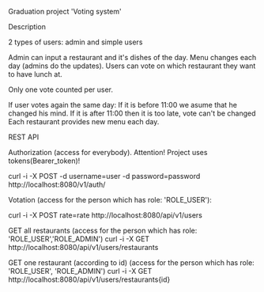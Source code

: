 Graduation project 'Voting system'

Description

2 types of users: admin and simple users

Admin can input a restaurant and it's dishes of the day.
Menu changes each day (admins do the updates).
Users can vote on which restaurant they want to have lunch at.

Only one vote counted per user.

If user votes again the same day:
If it is before 11:00 we asume that he changed his mind.
If it is after 11:00 then it is too late, vote can't be changed
Each restaurant provides new menu each day.

REST API

Authorization (access for everybody). Attention! Project uses tokens(Bearer_token)! 

curl -i -X POST -d username=user -d password=password   http://localhost:8080/v1/auth/

Votation (access for the person which has role: 'ROLE_USER'):

curl -i -X POST rate=rate  http://localhost:8080/api/v1/users

GET all restaurants (access for the person which has role: 'ROLE_USER','ROLE_ADMIN')
curl -i -X GET http://localhost:8080/api/v1/users/restaurants

GET one restaurant (according to id) (access for the person which has role: 'ROLE_USER', 'ROLE_ADMIN')
curl -i -X GET http://localhost:8080/api/v1/users/restaurants{id}
